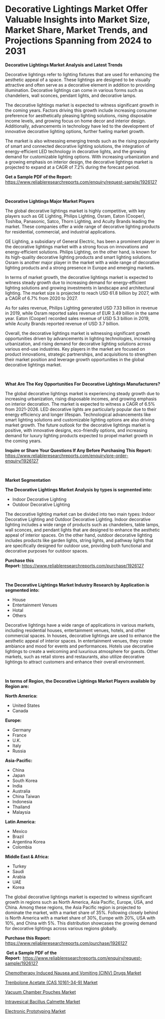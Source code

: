 <p><h1>Decorative Lightings Market Offer Valuable Insights into Market Size, Market Share, Market Trends, and Projections Spanning from 2024 to 2031</h1></p><p><strong>Decorative Lightings Market Analysis and Latest Trends</strong></p>
<p><p>Decorative lightings refer to lighting fixtures that are used for enhancing the aesthetic appeal of a space. These lightings are designed to be visually attractive and often serve as a decorative element in addition to providing illumination. Decorative lightings can come in various forms such as chandeliers, wall sconces, pendant lights, and decorative lamps.</p><p>The decorative lightings market is expected to witness significant growth in the coming years. Factors driving this growth include increasing consumer preference for aesthetically pleasing lighting solutions, rising disposable income levels, and growing focus on home decor and interior design. Additionally, advancements in technology have led to the development of innovative decorative lighting options, further fueling market growth.</p><p>The market is also witnessing emerging trends such as the rising popularity of smart and connected decorative lighting solutions, the integration of energy-efficient LED technology in decorative lights, and the growing demand for customizable lighting options. With increasing urbanization and a growing emphasis on interior design, the decorative lightings market is projected to expand at a CAGR of 7.2% during the forecast period.</p></p>
<p><strong>Get a Sample PDF of the Report:&nbsp;</strong> <a href="https://www.reliableresearchreports.com/enquiry/request-sample/1926127">https://www.reliableresearchreports.com/enquiry/request-sample/1926127</a></p>
<p>&nbsp;</p>
<p><strong>Decorative Lightings Major Market Players</strong></p>
<p><p>The global decorative lightings market is highly competitive, with key players such as GE Lighting, Philips Lighting, Osram, Eaton (Cooper), Toshiba, Panasonic, Satco, Thorn Lighting, and Acuity Brands leading the market. These companies offer a wide range of decorative lighting products for residential, commercial, and industrial applications.</p><p>GE Lighting, a subsidiary of General Electric, has been a prominent player in the decorative lightings market with a strong focus on innovations and energy-efficient solutions. Philips Lighting, on the other hand, is known for its high-quality decorative lighting products and smart lighting solutions. Osram is another major player in the market with a wide range of decorative lighting products and a strong presence in Europe and emerging markets.</p><p>In terms of market growth, the decorative lightings market is expected to witness steady growth due to increasing demand for energy-efficient lighting solutions and growing investments in landscape and architectural lighting. The market size is projected to reach USD 61.8 billion by 2027, with a CAGR of 6.7% from 2020 to 2027.</p><p>As for sales revenue, Philips Lighting generated USD 7.33 billion in revenue in 2019, while Osram reported sales revenue of EUR 3.49 billion in the same year. Eaton (Cooper) recorded sales revenue of USD 5.3 billion in 2019, while Acuity Brands reported revenue of USD 3.7 billion.</p><p>Overall, the decorative lightings market is witnessing significant growth opportunities driven by advancements in lighting technologies, increasing urbanization, and rising demand for decorative lighting solutions across various end-use industries. Key players in the market are focused on product innovations, strategic partnerships, and acquisitions to strengthen their market position and leverage growth opportunities in the global decorative lightings market.</p></p>
<p>&nbsp;</p>
<p><strong>What Are The Key Opportunities For Decorative Lightings Manufacturers?</strong></p>
<p><p>The global decorative lightings market is experiencing steady growth due to increasing urbanization, rising disposable incomes, and growing emphasis on interior decoration. The market is expected to witness a CAGR of 6.5% from 2021-2026. LED decorative lights are particularly popular due to their energy efficiency and longer lifespan. Technological advancements like smart lighting solutions and customizable lighting options are also driving market growth. The future outlook for the decorative lightings market is positive, with innovative designs, eco-friendly options, and increasing demand for luxury lighting products expected to propel market growth in the coming years.</p></p>
<p><strong>Inquire or Share Your Questions If Any Before Purchasing This Report:</strong> <a href="https://www.reliableresearchreports.com/enquiry/pre-order-enquiry/1926127">https://www.reliableresearchreports.com/enquiry/pre-order-enquiry/1926127</a></p>
<p>&nbsp;</p>
<p><strong>Market Segmentation</strong></p>
<p><strong>The Decorative Lightings Market Analysis by types is segmented into:</strong></p>
<p><ul><li>Indoor Decorative Lighting</li><li>Outdoor Decorative Lighting</li></ul></p>
<p><p>The decorative lighting market can be divided into two main types: Indoor Decorative Lighting and Outdoor Decorative Lighting. Indoor decorative lighting includes a wide range of products such as chandeliers, table lamps, wall sconces, and pendant lights that are designed to enhance the aesthetic appeal of interior spaces. On the other hand, outdoor decorative lighting includes products like garden lights, string lights, and pathway lights that are specifically designed for outdoor use, providing both functional and decorative purposes for outdoor spaces.</p></p>
<p><strong>Purchase this Report:&nbsp;</strong><a href="https://www.reliableresearchreports.com/purchase/1926127">https://www.reliableresearchreports.com/purchase/1926127</a></p>
<p>&nbsp;</p>
<p><strong>The Decorative Lightings Market Industry Research by Application is segmented into:</strong></p>
<p><ul><li>House</li><li>Entertainment Venues</li><li>Hotal</li><li>Others</li></ul></p>
<p><p>Decorative lightings have a wide range of applications in various markets, including residential houses, entertainment venues, hotels, and other commercial spaces. In houses, decorative lightings are used to enhance the aesthetic appeal of interior spaces. In entertainment venues, they create ambiance and mood for events and performances. Hotels use decorative lightings to create a welcoming and luxurious atmosphere for guests. Other markets, such as retail stores and restaurants, also utilize decorative lightings to attract customers and enhance their overall environment.</p></p>
<p>&nbsp;</p>
<p><strong>In terms of Region, the Decorative Lightings Market Players available by Region are:</strong></p>
<p>
    <p> <strong> North America: </strong>
        <ul>
            <li>United States</li>
            <li>Canada</li>
        </ul>
        </p> 
    <p> <strong> Europe: </strong>
        <ul>
            <li>Germany</li>
            <li>France</li>
            <li>U.K.</li>
            <li>Italy</li>
            <li>Russia</li>
        </ul>
        </p> 
    <p> <strong> Asia-Pacific: </strong>
        <ul>
            <li>China</li>
            <li>Japan</li>
            <li>South Korea</li>
            <li>India</li>
            <li>Australia</li>
            <li>China Taiwan</li>
            <li>Indonesia</li>
            <li>Thailand</li>
            <li>Malaysia</li>
        </ul>
        </p> 
    <p> <strong> Latin America: </strong>
        <ul>
            <li>Mexico</li>
            <li>Brazil</li>
            <li>Argentina Korea</li>
            <li>Colombia</li>
        </ul>
        </p> 
    <p> <strong> Middle East & Africa: </strong>
        <ul>
            <li>Turkey</li>
            <li>Saudi</li>
            <li>Arabia</li>
            <li>UAE</li>
            <li>Korea</li>
        </ul>
    </p>
    </p>
<p><p>The global decorative lightings market is expected to witness significant growth in regions such as North America, Asia Pacific, Europe, USA, and China. Among these regions, the Asia Pacific region is projected to dominate the market, with a market share of 35%. Following closely behind is North America with a market share of 30%, Europe with 20%, USA with 10%, and China with 5%. This distribution showcases the growing demand for decorative lightings across various regions globally.</p></p>
<p><strong>Purchase this Report: </strong><a href="https://www.reliableresearchreports.com/purchase/1926127">https://www.reliableresearchreports.com/purchase/1926127</a></p>
<p>&nbsp;<strong>Get a Sample PDF of the Report:&nbsp;&nbsp;</strong><a href="https://www.reliableresearchreports.com/enquiry/request-sample/1926127">https://www.reliableresearchreports.com/enquiry/request-sample/1926127</a></p>
<p><strong></strong></p>
<p><p><a href="https://bubble-tree-ea4.notion.site/Chemotherapy-Induced-Nausea-and-Vomiting-CINV-Drugs-Market-Analysis-Examines-its-Scope-on-Growth-O-f6626ba62e864c048a6dade2a34d7392">Chemotherapy Induced Nausea and Vomiting (CINV) Drugs Market</a></p><p><a href="https://thundering-castanet-c65.notion.site/Trenbolone-Acetate-CAS-10161-34-9-Market-Analysis-Examines-its-Scope-on-Growth-Opportunities-and--be8fd022f9544041aaab8410fc370560">Trenbolone Acetate (CAS 10161-34-9) Market</a></p><p><a href="https://view.publitas.com/reportprime-1/vacuum-chamber-pouches-market-size-share-trends-analysis-report-by-material-by-type-by-end-user-by-region-and-segment-forecasts-2024-2031/">Vacuum Chamber Pouches Market</a></p><p><a href="https://thundering-castanet-c65.notion.site/Intravesical-Bacillus-Calmette-Market-Size-Share-Trends-Analysis-Report-By-Material-By-Type-By--c6497718475e40608ffd47d2c5c26791">Intravesical Bacillus Calmette Market</a></p><p><a href="https://view.publitas.com/reportprime-1/electronic-prototyping-market-size-growth-and-forecast-from-2024-2031/">Electronic Prototyping Market</a></p></p>
